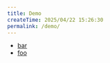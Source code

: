 ```yaml
---
title: Demo
createTime: 2025/04/22 15:26:30
permalink: /demo/
---
```


- [bar](./bar.md)
- [foo](./foo.md)
